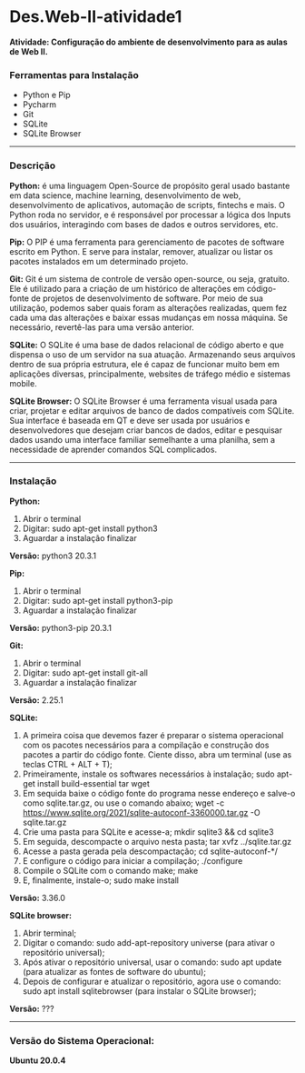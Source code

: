 # Des.Web-II-atividade1

**Atividade: Configuração do ambiente de desenvolvimento
para as aulas de Web II.**

### Ferramentas para Instalação
- Python e Pip
- Pycharm
- Git
- SQLite
- SQLite Browser

---

### Descrição

**Python:** é uma linguagem Open-Source de propósito geral usado bastante em data science, machine learning, desenvolvimento de web, desenvolvimento de aplicativos, automação de scripts, fintechs e mais. O Python roda no servidor, e é responsável por processar a lógica dos Inputs dos usuários, interagindo com bases de dados e outros servidores, etc.

**Pip:** O PIP é uma ferramenta para gerenciamento de pacotes de software escrito em Python. E serve para instalar, remover, atualizar ou listar os pacotes instalados em um determinado projeto.

**Git:** Git é um sistema de controle de versão open-source, ou seja, gratuito. Ele é utilizado para a criação de um histórico de alterações em código-fonte de projetos de desenvolvimento de software. Por meio de sua utilização, podemos saber quais foram as alterações realizadas, quem fez cada uma das alterações e baixar essas mudanças em nossa máquina. Se necessário, revertê-las para uma versão anterior.

**SQLite:** O SQLite é uma base de dados relacional de código aberto e que dispensa o uso de um servidor na sua atuação. Armazenando seus arquivos dentro de sua própria estrutura, ele é capaz de funcionar muito bem em aplicações diversas, principalmente, websites de tráfego médio e sistemas mobile.

**SQLite Browser:** O SQLite Browser é uma ferramenta visual usada para criar, projetar e editar arquivos de banco de dados compatíveis com SQLite. Sua interface é baseada em QT e deve ser usada por usuários e desenvolvedores que desejam criar bancos de dados, editar e pesquisar dados usando uma interface familiar semelhante a uma planilha, sem a necessidade de aprender comandos SQL complicados.

---
### Instalação

**Python:**
1. Abrir o terminal
2. Digitar: sudo apt-get install python3
3. Aguardar a instalação finalizar

**Versão:** python3 20.3.1



**Pip:**
1. Abrir o terminal
2. Digitar: sudo apt-get install python3-pip
3. Aguardar a instalação finalizar

**Versão:** python3-pip 20.3.1



**Git:**
1. Abrir o terminal
2. Digitar: sudo apt-get install git-all
3. Aguardar a instalação finalizar

**Versão:** 2.25.1



**SQLite:**
1. A primeira coisa que devemos fazer é preparar o sistema operacional com os pacotes necessários para a compilação e construção dos pacotes a partir do código fonte. Ciente disso, abra um terminal (use as teclas CTRL + ALT + T);
2. Primeiramente, instale os softwares necessários à instalação;
sudo apt-get install build-essential tar wget
3. Em sequida baixe o código fonte do programa nesse endereço e salve-o como sqlite.tar.gz, ou use o comando abaixo;
wget -c https://www.sqlite.org/2021/sqlite-autoconf-3360000.tar.gz -O sqlite.tar.gz
4. Crie uma pasta para SQLite e acesse-a;
mkdir sqlite3 && cd sqlite3
5. Em seguida, descompacte o arquivo nesta pasta;
tar xvfz ../sqlite.tar.gz
6. Acesse a pasta gerada pela descompactação;
cd sqlite-autoconf-*/
7. E configure o código para iniciar a compilação;
./configure
8. Compile o SQLite com o comando make;
make
9. E, finalmente, instale-o;
sudo make install

**Versão:** 3.36.0



**SQLite browser:**
1. Abrir terminal;
2. Digitar o comando: sudo add-apt-repository universe (para ativar o repositório universal);
3. Após ativar o repositório universal, usar o comando: sudo apt update (para atualizar as fontes de software do ubuntu);
4. Depois de configurar e atualizar o repositório, agora use o comando: sudo apt install sqlitebrowser (para instalar o SQLite browser);

**Versão:** ???



---

### Versão do Sistema Operacional:

**Ubuntu 20.0.4**



